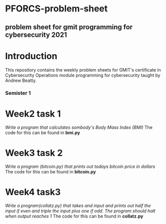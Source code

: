 # PFORCS-problem-sheet
## problem sheet for gmit programming for cybersecurity 2021
# Introduction
This repository contains the weekly problem sheets for GMIT's certificate in Cybersecurity Operations module programming for cybersecurity taught by Andrew Beatty. 
### Semister 1
# Week2 task 1
*Write a program that calculates sombody's Body Mass Index (BMI)*
The code for this can be found in **bmi.py**
# Week3 task 2
*Write a program (bitcoin.py) that prints out todays bitcoin price in dollars*
The code for this can be found in **bitcoin.py**
# Week4 task3
*Write a program(collatz.py) that takes and input and prints out half the input if even and triple the input plus one if odd. The program should halt when output reaches 1*
The code for this can be found in **collatz.py**


